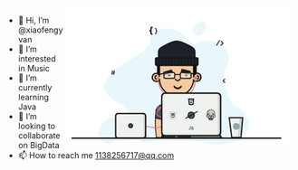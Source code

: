 <img align="right" alt="Coding" width="400" src="程序员.gif"/>

- 👋 Hi, I’m @xiaofengyvan</br>
- 👀 I’m interested in Music</br>
- 🌱 I’m currently learning Java</br>
- 💞️ I’m looking to collaborate on BigData</br>
- 📫 How to reach me 1138256717@qq.com</br>

<!---
xiaofengyvan/xiaofengyvan is a ✨ special ✨ repository because its `README.md` (this file) appears on your GitHub profile.
You can click the Preview link to take a look at your changes.
--->
